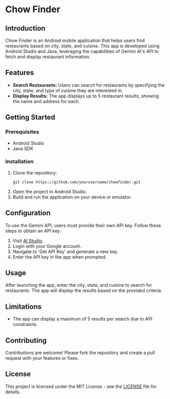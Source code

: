 # Chow Finder

## Introduction
Chow Finder is an Android mobile application that helps users find restaurants based on city, state, and cuisine. This app is developed using Android Studio and Java, leveraging the capabilities of Gemini AI's API to fetch and display restaurant information.

## Features
- **Search Restaurants:** Users can search for restaurants by specifying the city, state, and type of cuisine they are interested in.
- **Display Results:** The app displays up to 5 restaurant results, showing the name and address for each.

## Getting Started
### Prerequisites
- Android Studio
- Java SDK

### Installation
1. Clone the repository:
   ```
   git clone https://github.com/yourusername/chowfinder.git
   ```
2. Open the project in Android Studio.
3. Build and run the application on your device or emulator.

## Configuration
To use the Gemini API, users must provide their own API key. Follow these steps to obtain an API key:
1. Visit [AI Studio](https://aistudio.google.com).
2. Login with your Google account.
3. Navigate to 'Get API Key' and generate a new key.
4. Enter the API key in the app when prompted.

## Usage
After launching the app, enter the city, state, and cuisine to search for restaurants. The app will display the results based on the provided criteria.

## Limitations
- The app can display a maximum of 5 results per search due to API constraints.

## Contributing
Contributions are welcome! Please fork the repository and create a pull request with your features or fixes.

## License
This project is licensed under the MIT License - see the [LICENSE](LICENSE.md) file for details.
